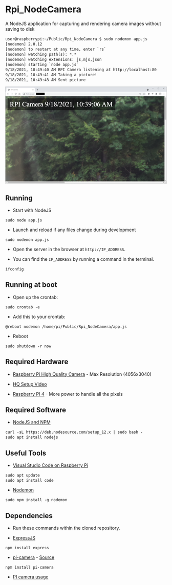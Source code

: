 # Rpi_NodeCamera
A NodeJS application for capturing and rendering camera images without saving to disk

```
user@raspberrypi:~/Public/Rpi_NodeCamera $ sudo nodemon app.js 
[nodemon] 2.0.12
[nodemon] to restart at any time, enter `rs`
[nodemon] watching path(s): *.*
[nodemon] watching extensions: js,mjs,json
[nodemon] starting `node app.js`
9/18/2021, 10:49:40 AM RPI Camera listening at http://localhost:80
9/18/2021, 10:49:41 AM Taking a picture!
9/18/2021, 10:49:43 AM Sent picture
```

![image_1](images/image_1.png)

## Running

* Start with NodeJS

```
sudo node app.js
```

* Launch and reload if any files change during development

```
sudo nodemon app.js
```

* Open the server in the browser at `http://IP_ADDRESS`.

* You can find the `IP_ADDRESS` by running a command in the terminal.

```
ifconfig
```

## Running at boot

* Open up the crontab:

```
sudo crontab -e
```

* Add this to your crontab:

```
@reboot nodemon /home/pi/Public/Rpi_NodeCamera/app.js
```

* Reboot

```
sudo shutdown -r now
```

## Required Hardware

* [Raspberry Pi High Quality Camera](https://www.raspberrypi.org/products/raspberry-pi-high-quality-camera/) - Max Resolution (4056x3040)

* [HQ Setup Video](https://www.youtube.com/watch?v=3S1MQM8B-DU)

* [Raspberry PI 4](https://www.raspberrypi.org/products/raspberry-pi-4-model-b/) - More power to handle all the pixels

## Required Software

* [NodeJS and NPM](https://linuxize.com/post/how-to-install-node-js-on-raspberry-pi/)

```
curl -sL https://deb.nodesource.com/setup_12.x | sudo bash -
sudo apt install nodejs
```

## Useful Tools

* [Visual Studio Code on Raspberry Pi](https://code.visualstudio.com/docs/setup/raspberry-pi)

```
sudo apt update
sudo apt install code
```

* [Nodemon](https://www.npmjs.com/package/nodemon)

```
sudo npm install -g nodemon
```

## Dependencies

* Run these commands within the cloned repository.

* [ExpressJS](https://expressjs.com/en/starter/installing.html)

```
npm install express
```

* [pi-camera](https://www.npmjs.com/package/pi-camera) - [Source](https://github.com/stetsmando/pi-camera)
```
npm install pi-camera
```

* [PI camera usage](https://www.raspberrypi.org/documentation/accessories/camera.html)
